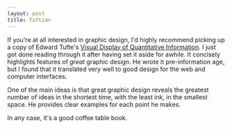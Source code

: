 ```yaml
---
layout: post
title: Tuftian
---
```


If you're at all interested in graphic design, I'd highly recommend picking up a copy of Edward Tufte's [Visual Display of Quantitative Information](http://www.amazon.com/Visual-Display-Quantitative-Information/dp/096139210X). I just got done reading through it after having set it aside for awhile. It concisely highlights features of *great* graphic design. He wrote it pre-information age, but I found that it translated very well to good design for the web and computer interfaces.

One of the main ideas is that great graphic design reveals the greatest number of ideas in the shortest time, with the least ink, in the smallest space. He provides clear examples for each point he makes.

In any case, it's a good coffee table book.
